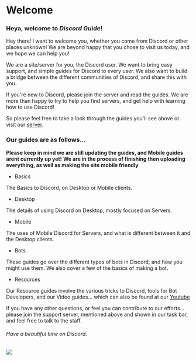 # Welcome

### Heya, welcome to _Discord Guide_!

Hey there! I want to welcome you, whether you come from Discord or other places unknown!
We are beyond happy that you chose to visit us today, and we hope we can help you!

We are a site/server for you, the Discord user. We want to bring easy support, and simple guides for Discord to every user. 
We also want to build a bridge between the different communities of Discord, and share this with you.

If you're new to Discord, please join the server and read the guides. We are more than happy to try to help you find servers, and get help with learning how to use Discord!

So please feel free to take a look through the guides you'll see above or visit our [ server](https://discord.gg/h67TkHf).

### Our guides are as follows...
**Please keep in mind we are still updating the guides, and Mobile guides arent currently up yet!**
**We are in the process of finishing then uploading everything, as well as making the site mobile friendly**

* Basics

The Basics to Discord, on Desktop or Mobile clients.

* Desktop

The details of using Discord on Desktop, mostly focused on Servers.

* Mobile

The uses of Mobile Discord for Servers, and what is different between it and the Desktop clients.

* Bots

These guides go over the different types of bots in Discord, and how you might use them. We also cover a few of the basics of making a bot.

* Resources

Our Resource guides involve the various tricks to Discord, tools for Bot Developers, and our Video guides... which can also be found at our [Youtube](https://www.youtube.com/channel/UCP5vVXFrOsIvh9vw_mOFTMg)

If you have any other questions, or feel you can contribute to our efforts... please join the support server, mentioned above and shown in our task bar, and feel free to talk to the staff.

###### Have a beautiful time on Discord. 
![](https://i.imgur.com/LGVlCsq.png)
